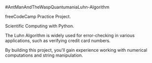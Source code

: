 #AntManAndTheWaspQuantumaniaLuhn-Algorithm

freeCodeCamp Practice Project.


Scientific Computing with Python.



The Luhn Algorithm is widely used for error-checking in various applications, such as verifying credit card numbers.

By building this project, you'll gain experience working with numerical computations and string manipulation.